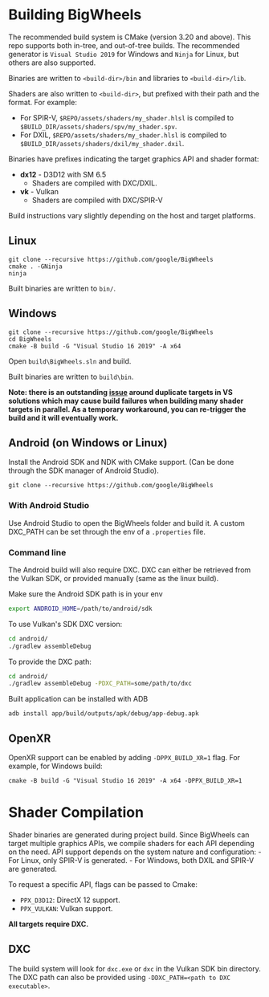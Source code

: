 # Building BigWheels
The recommended build system is CMake (version 3.20 and above). This repo supports both in-tree, and out-of-tree builds.
The recommended generator is `Visual Studio 2019` for Windows and `Ninja` for Linux, but others are also supported.

Binaries are written to `<build-dir>/bin` and libraries to `<build-dir>/lib`.

Shaders are also written to `<build-dir>`, but prefixed with their path and the format. For example:

- For SPIR-V, `$REPO/assets/shaders/my_shader.hlsl` is compiled to `$BUILD_DIR/assets/shaders/spv/my_shader.spv`.
- For DXIL, `$REPO/assets/shaders/my_shader.hlsl` is compiled to `$BUILD_DIR/assets/shaders/dxil/my_shader.dxil`.

Binaries have prefixes indicating the target graphics API and shader format:
 * **dx12** - D3D12 with SM 6.5
   * Shaders are compiled with DXC/DXIL.
 * **vk** - Vulkan
   * Shaders are compiled with DXC/SPIR-V

Build instructions vary slightly depending on the host and target platforms.

## Linux
```
git clone --recursive https://github.com/google/BigWheels
cmake . -GNinja
ninja
```

Built binaries are written to `bin/`.

## Windows
```
git clone --recursive https://github.com/google/BigWheels
cd BigWheels
cmake -B build -G "Visual Studio 16 2019" -A x64
```

Open `build\BigWheels.sln` and build.

Built binaries are written to `build\bin`.

**Note: there is an outstanding [issue](https://github.com/google/bigwheels/issues/97) around duplicate targets in VS solutions which may cause build failures when building many shader targets in parallel. As a temporary workaround, you can re-trigger the build and it will eventually work.**

## Android (on Windows or Linux)

Install the Android SDK and NDK with CMake support.
(Can be done through the SDK manager of Android Studio).

```
git clone --recursive https://github.com/google/BigWheels
```

### With Android Studio

Use Android Studio to open the BigWheels folder and build it.
A custom DXC_PATH can be set through the env of a `.properties` file.

### Command line

The Android build will also require DXC. DXC can either be retrieved from
the Vulkan SDK, or provided manually (same as the linux build).

Make sure the Android SDK path is in your env

```bash
export ANDROID_HOME=/path/to/android/sdk
```

To use Vulkan's SDK DXC version:

```bash
cd android/
./gradlew assembleDebug
```

To provide the DXC path:

```bash
cd android/
./gradlew assembleDebug -PDXC_PATH=some/path/to/dxc
```

Built application can be installed with ADB

```
adb install app/build/outputs/apk/debug/app-debug.apk
```

## OpenXR
OpenXR support can be enabled by adding `-DPPX_BUILD_XR=1` flag.
For example, for Windows build:
```
cmake -B build -G "Visual Studio 16 2019" -A x64 -DPPX_BUILD_XR=1
```

# Shader Compilation
Shader binaries are generated during project build. Since BigWheels can target multiple graphics APIs, we compile shaders
for each API depending on the need. API support depends on the system nature and configuration:
    - For Linux, only SPIR-V is generated.
    - For Windows, both DXIL and SPIR-V are generated.

To request a specific API, flags can be passed to Cmake:
 - `PPX_D3D12`: DirectX 12 support.
 - `PPX_VULKAN`: Vulkan support.

**All targets require DXC.**

## DXC
The build system will look for `dxc.exe` or `dxc` in the Vulkan SDK bin directory.
The DXC path can also be provided using `-DDXC_PATH=<path to DXC executable>`.
